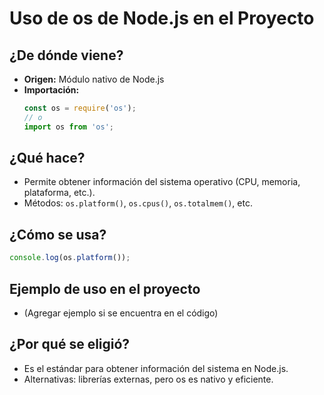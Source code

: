 # Uso de os de Node.js en el Proyecto

## ¿De dónde viene?
- **Origen:** Módulo nativo de Node.js
- **Importación:**
  ```typescript
  const os = require('os');
  // o
  import os from 'os';
  ```

## ¿Qué hace?
- Permite obtener información del sistema operativo (CPU, memoria, plataforma, etc.).
- Métodos: `os.platform()`, `os.cpus()`, `os.totalmem()`, etc.

## ¿Cómo se usa?
```js
console.log(os.platform());
```

## Ejemplo de uso en el proyecto
- (Agregar ejemplo si se encuentra en el código)

## ¿Por qué se eligió?
- Es el estándar para obtener información del sistema en Node.js.
- Alternativas: librerías externas, pero os es nativo y eficiente. 